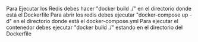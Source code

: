 Para Ejecutar los Redis debes hacer "docker build ./" en el directorio donde está el Dockerfile
Para abrir los redis debes ejecutar "docker-compose up -d" en el directorio donde está el docker-compose.yml
Para ejecutar el contenedor debes ejecutar  "docker build ./" estando en el directorio del Dockerfile
<!-- Para instalar las dependencias de la app, debes hacer "cd app" y luego "npm install" -->

